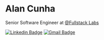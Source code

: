 # Alan Cunha

Senior Software Engineer at [@Fullstack Labs](https://www.fullstack.com/)

[![Linkedin Badge](https://img.shields.io/badge/-Alan%20Cunha-0052cc?style=flat-square&logo=Linkedin&logoColor=white&link=https://www.linkedin.com/in/alan-cunha-1102b6161//)](https://www.linkedin.com/in/alancunha26/)
[![Gmail Badge](https://img.shields.io/badge/-alanalegredacunha@gmail.com-0052cc?style=flat-square&logo=Gmail&logoColor=white&link=mailto:alan@alancunha.com)](mailto:alan@alancunha.com)
